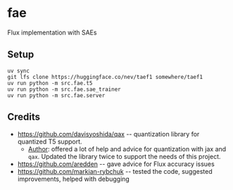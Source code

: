# fae

Flux implementation with SAEs

## Setup
```
uv sync
git lfs clone https://huggingface.co/nev/taef1 somewhere/taef1
uv run python -m src.fae.t5
uv run python -m src.fae.sae_trainer
uv run python -m src.fae.server
```

## Credits
 * https://github.com/davisyoshida/qax -- quantization library for quantized T5 support.
    * [Author](https://github.com/davisyoshida): offered a lot of help and advice for quantization with jax and `qax`. Updated the library twice to support the needs of this project.
 * https://github.com/aredden -- gave advice for Flux accuracy issues
 * https://github.com/markian-rybchuk -- tested the code, suggested improvements, helped with debugging
